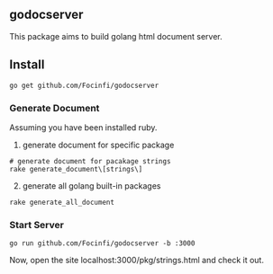 ## godocserver

This package aims to build golang html document server.

## Install
```shell
go get github.com/Focinfi/godocserver
```

### Generate Document

Assuming you have been installed ruby.

1. generate document for specific package

```shell
# generate document for pacakage strings
rake generate_document\[strings\]
```

2. generate all golang built-in packages
```shell
rake generate_all_document
```

### Start Server

```shell
go run github.com/Focinfi/godocserver -b :3000
```
Now, open the site localhost:3000/pkg/strings.html and check it out.
